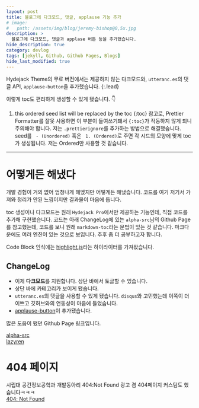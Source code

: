 ```yaml
---
layout: post
title: 블로그에 다크모드, 댓글, applause 기능 추가
# image:
#   path: /assets/img/blog/jeremy-bishop@0,5x.jpg
description: >
  블로그에 다크모드, 댓글과 applase 버튼 등을 추가했습니다.
hide_description: true
category: devlog
tags: [jekyll, Github, Github Pages, Blogs]
hide_last_modified: true
---
```


Hydejack Theme의 무료 버전에서는 제공하지 않는 다크모드와, `utteranc.es`의 댓글 API, `applause-button`을 추가했습니다.
{:.lead}

이렇게 toc도 편리하게 생성할 수 있게 됐습니다. 👇

1. this ordered seed list will be replaced by the toc
{:toc}
참고로, Prettier Formatter를 잘못 사용하면 이 부분이 들여쓰기돼서 `{:toc}`가 작동하지 않게 되니 주의해야 합니다. 저는 `.prettierignore`를 추가하는 방법으로 해결했습니다.  
seed를 ``` - (Unordered)``` 혹은 ``` 1. (Ordered)```로 주면 각 시드의 모양에 맞게 toc가 생성됩니다. 저는 Ordered만 사용할 것 같습니다.

------------------

# 어떻게든 해냈다

개발 경험이 거의 없어 엄청나게 헤멨지만 어떻게든 해냈습니다. 코드를 여기 저기서 가져와 정리가 안된 느낌이지만 결과물이 마음에 듭니다.

toc 생성이나 다크모드는 원래 `Hydejack Pro`에서만 제공하는 기능인데, 직접 코드를 추가해 구현했습니다. 코드는 아래 ChangeLog에 있는 `alpha-src`님의 Github Page를 참고했는데, 코드를 보니 원래 `markdown-toc`라는 문법이 있는 것 같습니다. 마크다운에도 여러 엔진이 있는 것으로 보입니다. 추후 좀 더 공부하고자 합니다.

Code Block 인식에는 [highlight.js](https://highlightjs.org/)라는 하이라이터를 가져왔습니다.

## ChangeLog

- 이제 **다크모드**를 지원합니다. 상단 바에서 토글할 수 있습니다.
- 상단 바에 카테고리가 보이게 됐습니다.
- `utteranc.es`의 댓글을 사용할 수 있게 됐습니다. `disqus`와 고민했는데 이쪽이 더 이쁘고 깃허브와의 연동성이 마음에 들었습니다.
- [applause-button](https://applause-button.com/)이 추가됐습니다.

많은 도움이 됐던 Github Page 링크입니다.

[alpha-src](https://alpha-src.github.io/)  
[lazyren](https://lazyren.github.io/)

# 404 페이지

시립대 공간정보공학과 개발동아리 404:Not Found 광고 겸 404페이지 커스텀도 했습니다ㅋㅋㅋ  
[404: Not Found](http://custardcream98.github.io/404)
